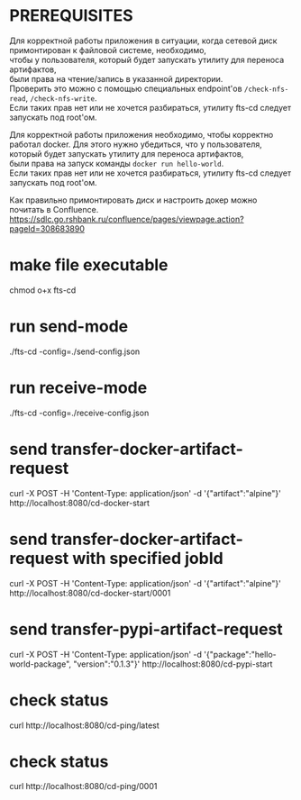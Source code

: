 # PREREQUISITES

Для корректной работы приложения в ситуации, когда сетевой диск примонтирован к файловой системе, необходимо,   
чтобы у пользователя, который будет запускать утилиту для переноса артифактов,  
были права на чтение/запись в указанной директории.  
Проверить это можно с помощью специальных endpoint'ов ```/check-nfs-read```, ```/check-nfs-write```.  
Если таких прав нет или не хочется разбираться, утилиту fts-cd следует запускать под root'ом.  

Для корректной работы приложения необходимо, чтобы корректно работал docker.
Для этого нужно убедиться, что у пользователя, который будет запускать утилиту для переноса артифактов,  
были права на запуск команды ```docker run hello-world```.  
Если таких прав нет или не хочется разбираться, утилиту fts-cd следует запускать под root'ом.  

Как правильно примонтировать диск и настроить докер можно почитать в Confluence.  
https://sdlc.go.rshbank.ru/confluence/pages/viewpage.action?pageId=308683890

# make file executable

chmod o+x fts-cd

# run send-mode

./fts-cd -config=./send-config.json

# run receive-mode

./fts-cd -config=./receive-config.json

# send transfer-docker-artifact-request 

curl -X POST -H 'Content-Type: application/json' -d '{"artifact":"alpine"}' http://localhost:8080/cd-docker-start

# send transfer-docker-artifact-request with specified jobId

curl -X POST -H 'Content-Type: application/json' -d '{"artifact":"alpine"}' http://localhost:8080/cd-docker-start/0001

# send transfer-pypi-artifact-request 

curl -X POST -H 'Content-Type: application/json' -d '{"package":"hello-world-package", "version":"0.1.3"}' http://localhost:8080/cd-pypi-start

# check status
curl http://localhost:8080/cd-ping/latest

# check status
curl http://localhost:8080/cd-ping/0001